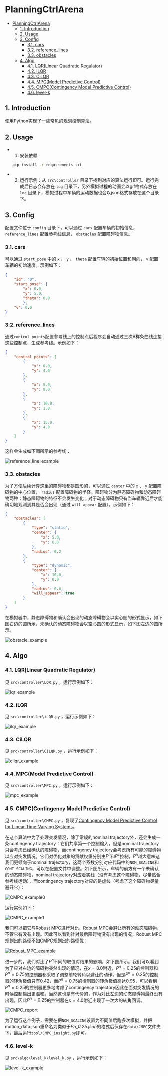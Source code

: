 # PlanningCtrlArena

<!-- TOC tocDepth:2..3 chapterDepth:2..6 -->

- [PlanningCtrlArena](#planningctrlarena)
  - [1. Introduction](#1-introduction)
  - [2. Usage](#2-usage)
  - [3. Config](#3-config)
    - [3.1. cars](#31-cars)
    - [3.2. reference\_lines](#32-reference_lines)
    - [3.3. obstacles](#33-obstacles)
  - [4. Algo](#4-algo)
    - [4.1. LQR(Linear Quadratic Regulator)](#41-lqrlinear-quadratic-regulator)
    - [4.2. iLQR](#42-ilqr)
    - [4.3. CiLQR](#43-cilqr)
    - [4.4. MPC(Model Predictive Control)](#44-mpcmodel-predictive-control)
    - [4.5. CMPC(Contingency Model Predictive Control)](#45-cmpccontingency-model-predictive-control)
    - [4.6. level-k](#46-level-k)

<!-- /TOC -->

## 1. Introduction

使用Python实现了一些常见的规划控制算法。

## 2. Usage

- 1. 安装依赖:
    ```bash
    pip install -r requirements.txt
    ```

- 2. 运行示例：从 `src\controller` 目录下找到对应的算法运行即可。运行完成后日志会存放在 `log` 目录下，另外模拟过程的动画会以gif格式存放在 `log` 目录下，模拟过程中车辆的运动数据也会以json格式存放在这个目录下。

## 3. Config

配置文件位于 `config` 目录下，可以通过 `cars` 配置车辆的初始信息， `reference_lines` 配置参考线信息， `obstacles` 配置障碍物信息。

### 3.1. cars

可以通过 `start_pose` 中的 `x` 、 `y` 、 `theta` 配置车辆的初始位置和朝向， `v` 配置车辆的初始速度。示例如下：

```json
{
    "id": "0",
    "start_pose": {
        "x": 0.0,
        "y": 5.0,
        "theta": 0.0
        },
    "v": 0.0
}
```

### 3.2. reference_lines

通过`control_points`配置参考线上的控制点后程序会自动通过三次B样条曲线连接这些控制点，生成参考线。示例如下：

```json
{
    "control_points": [
        {
            "x": 0.0,
            "y": 4.0
        },
        {
            "x": 5.0,
            "y": 8.0
        },
        {
            "x": 10.0,
            "y": 1.0
        },
        {
            "x": 15.0,
            "y": 4.0
        }
    ]
}
```

这样会生成如下图所示的参考线：

![reference_line_example](./fig/reference_line_example.png)

### 3.3. obstacles

为了方便后续计算这里的障碍物都是圆形的，可以通过 `center` 中的 `x` 、 `y` 配置障碍物的中心位置， `radius` 配置障碍物的半径。障碍物分为静态障碍物和动态障碍物两种：静态障碍物的特征不会发生变化；对于动态障碍物只有当车辆靠近后才能确切地观测到其是否会出现（通过 `will_appear` 配置）。示例如下：

```json
{
    "obstacles": [
        {
            "type": "static",
            "center": {
                "x": 5.0,
                "y": 6.0
            },
            "radius": 0.2
        },
        {
            "type": "dynamic",
            "center": {
                "x": 10.0,
                "y": 0.0
            },
            "radius": 0.6,
            "will_appear": true
        }
    ]
}
```

在模拟器中，静态障碍物和确认会出现的动态障碍物会以实心圆的形式显示，如下图右边的圆所示，未确认的动态障碍物会以空心圆的形式显示，如下图左边的圆所示。

![obstacle_example](./fig/obstacle_example.png)

## 4. Algo

### 4.1. LQR(Linear Quadratic Regulator)

见 `src\controller\LQR.py` ，运行示例如下：

![lqr_example](./fig/LQR.gif)

### 4.2. iLQR

见 `src\controller\iLQR.py` ，运行示例如下：

![ilqr_example](./fig/iLQR.gif)

### 4.3. CiLQR

见 `src\controller\CILQR.py` ，运行示例如下：

![cilqr_example](./fig/CiLQR.gif)

### 4.4. MPC(Model Predictive Control)

见 `src\controller\MPC.py` ，运行示例如下：

![mpc_example](./fig/mpc.gif)

### 4.5. CMPC(Contingency Model Predictive Control)

见 `src\controller\CMPC.py` ，复现了[Contingency Model Predictive Control for Linear Time-Varying Systems](https://arxiv.org/abs/2102.12045)。

在这个算法中为了处理突发情况，除了常规的nominal trajectory外，还会生成一条contingency trajectory：它们共享第一个控制输入，但是nominal trajectory只会考虑已经确认的障碍物，而contingency trajectory会考虑所有可能的障碍物以应对突发情况。它们对优化对象的贡献权重分别由$P^n$和$P^c$控制，$P^n$越大意味这我们更倾向于nominal trajectory，这两个系数分别对应代码中的`NOM_SCALING`和`CONT_SCALING`，可以在配置文件中调整。如下图所示，车辆的前方有一个未确认的动态障碍物，nominal trajectory对应着实线（没有考虑这个障碍物，尽量贴合参考线运动），而contingency trajectory对应的是虚线（考虑了这个障碍物尽量避开它）：

![CMPC_example0](./fig/CMPC_example0.png)

运行实例如下：

![CMPC_example1](./fig/CMPC.gif)

我们可以把它与Robust MPC进行对比，Robust MPC会避让所有的动态障碍物，不管它有没有出现。因此可以看到针对最后障碍物没有出现的情况，Robust MPC规划出的路径不如CMPC规划出的路径优：

![Robust_MPC_example](./fig/CMPC_RobustMPC.gif)

进一步的，我们对比了$P^n$不同的取值对结果的影响，如下图所示。我们可以看到为了应对右边的障碍物突然出现的情况，在$x = 8.0$附近，$P^n = 0.25$的控制器和$P^n = 0.75$的控制器都采取了调整前轮转角以避让的动作，但是$P^n = 0.25$的控制器的转角极值只有0.42，而$P^n = 0.75$的控制器的转角极值高达0.95，可以看到$P^n = 0.25$的控制器更多地考虑了contingency trajectory因此在面对突发情况的时候控制输出更温和。当然这也是有代价的，作为对比左边的动态障碍物最终没有出现，因此$P^n = 0.25$的控制器在$x = 4.0$附近出现了一次大的转角回调。

![CMPC_report](./fig/CMPC_report.png)

为了运行这个例子，需要在把`NOM_SCALING`设置为不同值后跑多次模拟，并把motion_data.json重命名为类似于*Pn_0.25.json*的格式后保存在`data/CMPC`文件夹下，最后运行`tool/CMPC_insight.py`即可。

### 4.6. level-k

见 `src\algo\level_k\level_k.py` ，运行示例如下：

![level-k_example](./fig/level-k.gif)
